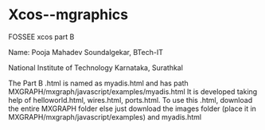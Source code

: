 # Xcos--mgraphics
FOSSEE xcos part B 

Name: Pooja Mahadev Soundalgekar, BTech-IT

National Institute of Technology Karnataka, Surathkal

The Part B .html is named as myadis.html and has path MXGRAPH/mxgraph/javascript/examples/myadis.html
It is developed taking help of helloworld.html, wires.html, ports.html.
To use this .html, download the entire MXGRAPH folder else just download the images folder (place it in MXGRAPH/mxgraph/javascript/examples) and myadis.html

